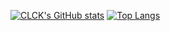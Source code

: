 [![CLCK's GitHub stats](https://readme-stats.clckblog.space/api?username=999V&show_icons=true&count_private=true&theme=dark)](https://github.com/999V)
[![Top Langs](https://github-readme-stats.vercel.app/api/top-langs/?username=999V)](https://github.com/999V)
